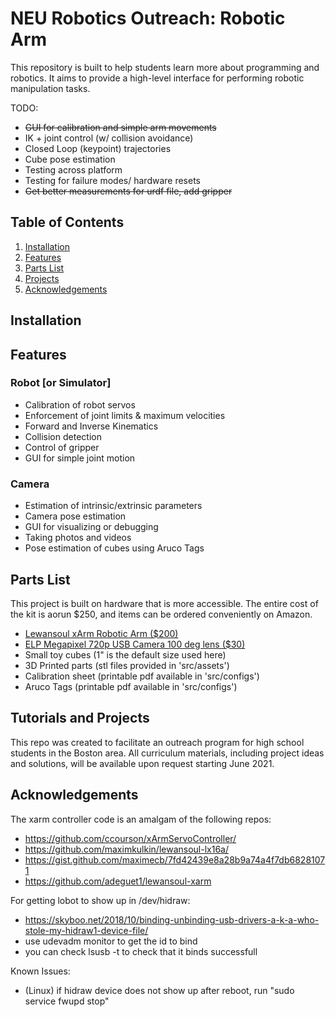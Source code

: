 # NEU Robotics Outreach: Robotic Arm

This repository is built to help students learn more about programming and robotics. It aims to provide a high-level interface for performing robotic manipulation tasks.

TODO:
- ~~GUI for calibration and simple arm movements~~
- IK + joint control (w/ collision avoidance)
- Closed Loop (keypoint) trajectories
- Cube pose estimation
- Testing across platform
- Testing for failure modes/ hardware resets
- ~~Get better measurements for urdf file, add gripper~~

## Table of Contents
1. [Installation](#installation)
2. [Features](#features)
3. [Parts List](#parts-list)
4. [Projects](#projects)
4. [Acknowledgements](#acknowledgements)

<a name="installation"></a>
## Installation

<a name="features"></a>
## Features
### Robot [or Simulator]
- Calibration of robot servos
- Enforcement of joint limits & maximum velocities
- Forward and Inverse Kinematics
- Collision detection
- Control of gripper
- GUI for simple joint motion

### Camera
- Estimation of intrinsic/extrinsic parameters
- Camera pose estimation 
- GUI for visualizing or debugging
- Taking photos and videos
- Pose estimation of cubes using Aruco Tags

<a name="parts-list"></a>
## Parts List
This project is built on hardware that is more accessible.  The entire cost of the kit is aorun $250, and items can be ordered conveniently on Amazon.
- [Lewansoul xArm Robotic Arm ($200)](https://www.amazon.com/LewanSoul-Programmable-Feedback-Parameter-Programming/dp/B0793PFGCY/ref=sr_1_3?dchild=1&keywords=lewansoul+xarm&qid=1618417178&sr=8-3)
- [ELP Megapixel 720p USB Camera 100 deg lens ($30)](https://www.amazon.com/ELP-megapixel-Camera-Module-120degree/dp/B01DRJXDEA/ref=sr_1_1?crid=12SN0I987B5WH&dchild=1&keywords=elp+megapixel+super+mini+720p+usb+camera+module+with+120degree+lens&qid=1618417242&sprefix=elp+camera+megapix%2Caps%2C157&sr=8-1)
- Small toy cubes (1" is the default size used here)
- 3D Printed parts (stl files provided in 'src/assets')
- Calibration sheet (printable pdf available in 'src/configs')
- Aruco Tags (printable pdf available in 'src/configs')

<a name="projects"></a>
## Tutorials and Projects
This repo was created to facilitate an outreach program for high school students in the Boston area.  All curriculum materials, including project ideas and solutions, will be available upon request starting June 2021.

<a name="acknowledgements"></a>
## Acknowledgements
The xarm controller code is an amalgam of the following repos:
- https://github.com/ccourson/xArmServoController/
- https://github.com/maximkulkin/lewansoul-lx16a/
- https://gist.github.com/maximecb/7fd42439e8a28b9a74a4f7db68281071
- https://github.com/adeguet1/lewansoul-xarm

For getting lobot to show up in /dev/hidraw:
- https://skyboo.net/2018/10/binding-unbinding-usb-drivers-a-k-a-who-stole-my-hidraw1-device-file/ 
- use udevadm monitor to get the id to bind
- you can check lsusb -t to check that it binds successfull

Known Issues:
- (Linux) if hidraw device does not show up after reboot, run "sudo service fwupd stop"
